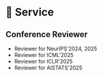 # 💬 Service

## Conference Reviewer
- Reviewer for NeurIPS'2024, 2025
- Reviewer for ICML'2025
- Reviewer for ICLR'2025
- Reviewer for AISTATS'2025
